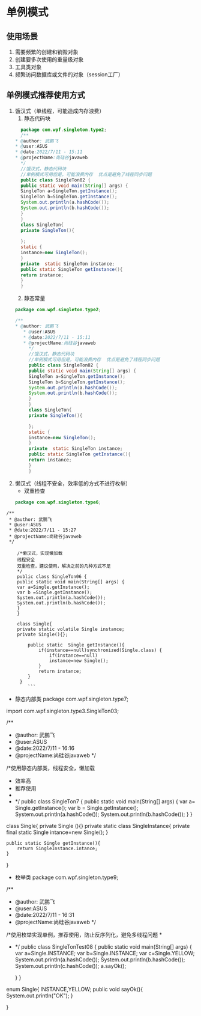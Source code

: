 # 单例模式
## 使用场景
1. 需要频繁的创建和销毁对象
2. 创建要多次使用的重量级对象
3. 工具类对象
4. 频繁访问数据库或文件的对象（session工厂）
## 单例模式推荐使用方式
   1. 饿汉式（单线程，可能造成内存浪费）
      1. 静态代码块 
       ```java
         package com.wpf.singleton.type2;
         /**
       * @author: 武鹏飞
       * @user:ASUS
       * @date:2022/7/11 - 15:11
       * @projectName:尚硅谷javaweb
         */
         //饿汉式，静态代码块
         //单例模式可用但是，可能浪费内存  优点是避免了线程同步问题
         public class SingleTon02 {
         public static void main(String[] args) {
         SingleTon a=SingleTon.getInstance();
         SingleTon b=SingleTon.getInstance();
         System.out.println(a.hashCode());
         System.out.println(b.hashCode());
         }
         }
         class SingleTon{
         private SingleTon(){
    
         };
         static {
         instance=new SingleTon();
         }
         private  static SingleTon instance;
         public static SingleTon getInstance(){
         return instance;
         }
         }
       ```
       2. 静态常量
       ```java
       package com.wpf.singleton.type2;

       /**
      * @author: 武鹏飞
          * @user:ASUS
          * @date:2022/7/11 - 15:11
          * @projectName:尚硅谷javaweb
            */
            //饿汉式，静态代码块
            //单例模式可用但是，可能浪费内存  优点是避免了线程同步问题
            public class SingleTon02 {
            public static void main(String[] args) {
            SingleTon a=SingleTon.getInstance();
            SingleTon b=SingleTon.getInstance();
            System.out.println(a.hashCode());
            System.out.println(b.hashCode());
            }
            }
            class SingleTon{
            private SingleTon(){

            };
            static {
            instance=new SingleTon();
            }
            private  static SingleTon instance;
            public static SingleTon getInstance(){
            return instance;
            }
            }

   2. 懒汉式（线程不安全，效率低的方式不进行枚举）
      - 双重检查
      ```java
      package com.wpf.singleton.type6;
    /**
     * @author: 武鹏飞
     * @user:ASUS
     * @date:2022/7/11 - 15:27
     * @projectName:尚硅谷javaweb
     */

        /*懒汉式，实现懒加载
        线程安全
        双重检查，建议使用，解决之前的几种方式不足
        */
        public class SingleTon06 {
        public static void main(String[] args) {
        var a=Single.getInstance();
        var b =Single.getInstance();
        System.out.println(a.hashCode());
        System.out.println(b.hashCode());
        }
        }
        
        class Single{
        private static volatile Single instance;
        private Single(){};
        
            public static  Single getInstance(){
                if(instance==null)synchronized(Single.class) {
                    if(instance==null)
                    instance=new Single();
                }
                return instance;
            }
         }
            ```
        

- 静态内部类
  package com.wpf.singleton.type7;

import com.wpf.singleton.type3.SingleTon03;

/**
* @author: 武鹏飞
* @user:ASUS
* @date:2022/7/11 - 16:16
* @projectName:尚硅谷javaweb
  */

/*使用静态内部类，线程安全，懒加载
* 效率高
* 推荐使用
*
* */
  public class SingleTon7 {
  public static void main(String[] args) {
  var a= Single.getInstance();
  var b = Single.getInstance();
  System.out.println(a.hashCode());
  System.out.println(b.hashCode());
  }
  }


class Single{
private Single (){}
private static class SingleInstance{
private final static Single intance=new Single();
}

    public static Single getInstance(){
        return SingleInstance.intance;
    }
}

- 枚举类
  package com.wpf.singleton.type9;

/**
* @author: 武鹏飞
* @user:ASUS
* @date:2022/7/11 - 16:31
* @projectName:尚硅谷javaweb
  */

/*使用枚举实现单例，推荐使用，防止反序列化，避免多线程问题
*
* */
  public class SingleTonTest08 {
  public static void main(String[] args) {
  var a=Single.INSTANCE;
  var b=Single.INSTANCE;
  var c=Single.YELLOW;
  System.out.println(a.hashCode());
  System.out.println(b.hashCode());
  System.out.println(c.hashCode());
  a.sayOk();

  }
  }

enum Single{
INSTANCE,YELLOW;
public void sayOk(){
System.out.println("OK");
}


}

